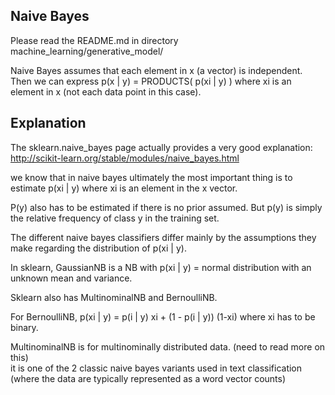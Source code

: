 Naive Bayes
--------------------

Please read the README.md in directory machine_learning/generative_model/

Naive Bayes assumes that each element in x (a vector) is independent.  
Then we can express p(x | y) = PRODUCTS( p(xi | y) ) where xi is an element in x (not each data point in this case).

Explanation
----------------------

The sklearn.naive_bayes page actually provides a very good explanation:  
http://scikit-learn.org/stable/modules/naive_bayes.html

we know that in naive bayes ultimately the most important thing is to estimate p(xi | y) 
where xi is an element in the x vector.

P(y) also has to be estimated if there is no prior assumed.
But p(y) is simply the relative frequency of class y in the training set.

The different naive bayes classifiers differ mainly by the assumptions they make regarding the distribution of p(xi | y).

In sklearn, GaussianNB is a NB with p(xi | y) = normal distribution with an unknown mean and variance.

Sklearn also has MultinominalNB and BernoulliNB.

For BernoulliNB, p(xi | y) = p(i | y) xi + (1 - p(i | y)) (1-xi)
where xi has to be binary.

MultinominalNB is for multinominally distributed data. (need to read more on this)  
it is one of the 2 classic naive bayes variants used in text classification
(where the data are typically represented as a word vector counts)
